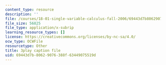 ```yaml
---
content_type: resource
description: ''
file: /courses/18-01-single-variable-calculus-fall-2006/69443d7b80629076388f63449075519d_R9a_NHXrBcg.srt
file_size: 56825
file_type: application/x-subrip
learning_resource_types: []
license: https://creativecommons.org/licenses/by-nc-sa/4.0/
ocw_type: OCWFile
resourcetype: Other
title: 3play caption file
uid: 69443d7b-8062-9076-388f-63449075519d
---
```

